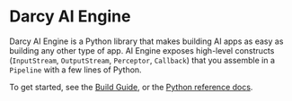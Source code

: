 # Darcy AI Engine

Darcy AI Engine is a Python library that makes building AI apps as easy as building any
other type of app. AI Engine exposes high-level constructs (`InputStream`, `OutputStream`, `Perceptor`, `Callback`)
that you assemble in a `Pipeline` with a few lines of Python.

To get started, see the [Build Guide](https://docs.darcy.ai/docs/guides/build/), or
the [Python reference docs](https://darcyai.github.io/darcyai/).

